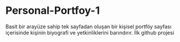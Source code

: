 # Personal-Portfoy-1
Basit bir arayüze sahip tek sayfadan oluşan bir kişisel portföy sayfası içerisinde kişinin biyografi ve yetkinliklerini barındırır. İlk github projesi

